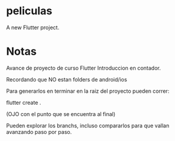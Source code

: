 # peliculas

A new Flutter project.

# Notas
Avance de proyecto de curso Flutter Introduccion en contador.

Recordando que NO estan folders de android/ios

Para generarlos en terminar en la raiz del proyecto pueden correr:

flutter create .

(OJO con el punto que se encuentra al final)

Pueden explorar los branchs, incluso compararlos para que vallan avanzando paso por paso.
